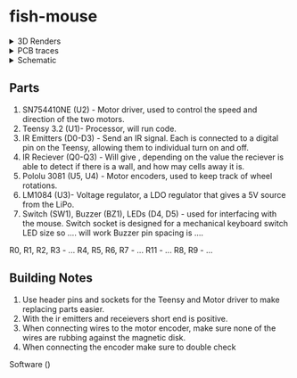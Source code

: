 # fish-mouse

<details><summary> 3D Renders </summary> 
 
![alt text](https://i.gyazo.com/6f8037a90cf6d5079d7c5b4d399169a1.png "top")
![alt text](https://i.gyazo.com/6857428b345924a1912f8933cdfc5366.png "side")
![alt text](https://i.gyazo.com/76046006bc29e7ea5711500e6e7092ed.png "front")
</details>

<details><summary> PCB traces </summary> 
  
![alt text](https://i.gyazo.com/c64162fd798aef0fdc69f54d9545e707.png "pcb traces")
</details>

<details><summary> Schematic </summary> 
  
![alt text](https://i.gyazo.com/9caa049c938e77acb3995b97b3d5b04c.png "schematic")
</details>

<h2> Parts </h2>

1. SN754410NE (U2) - Motor driver, used to control the speed and direction of the two motors.
1. Teensy 3.2 (U1)- Processor, will run code.
1. IR Emitters (D0-D3) - Send an IR signal. Each is connected to a digital pin on the Teensy, allowing them to individual turn on and off.
1. IR Reciever (Q0-Q3) - Will give , depending on the value the reciever is able to detect if there is a wall, and how may cells away it is.
1. Pololu 3081 (U5, U4) - Motor encoders, used to keep track of wheel rotations.
1. LM1084 (U3)- Voltage regulator, a LDO regulator that gives a 5V source from the LiPo.
1. Switch (SW1), Buzzer (BZ1), LEDs (D4, D5) - used for interfacing with the mouse.
Switch socket is designed for a mechanical keyboard switch
LED size so .... will work
Buzzer pin spacing is ....

R0, R1, R2, R3 - ...
R4, R5, R6, R7 - ...
R11 - ...
R8, R9 - ...

<h2> Building Notes </h2>

1. Use header pins and sockets for the Teensy and Motor driver to make replacing parts easier.
1. With the ir emitters and receievers short end is positive.
1. When connecting wires to the motor encoder, make sure none of the wires are rubbing against the magnetic disk.
1. When connecting the encoder make sure to double check 


Software
()
